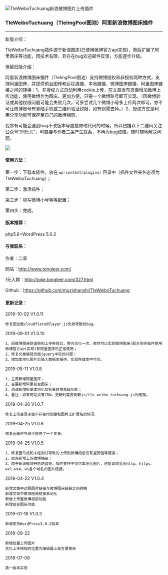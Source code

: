 <img src="https://ws3.sinaimg.cn/large/ecabade5ly1fqwuz2k658j20le05nt8i" alt="TleWeiboTuchuang新浪微博图片上传插件" />

### TleWeiboTuchuang（TleImgPool图池）阿里新浪微博图床插件
---

新版介绍：

TleWeiboTuchuang插件源于新浪图床(已使用微博官方api实现)，而后扩展了阿里图床等功能，因技术有限，若存在bug欢迎邮件反馈，方能逐步升级。

保留旧版介绍：

阿里新浪微博图床插件（TleImgPool图池）支持微博授权和非授权两种方式，支持阿里图床，并提供前台图传和远程连接、本地链接、微博图床链接、阿里图床链接之间的转换：1、非授权方式自动利用cookie上传，在文章发布页面增加微博上传功能，使用微博作为图床，更加方便，只需一个微博账号即可实现。（因微博验证或其他权限问题可能会失败几次，可多尝试几个微博小号多上传两次即可，亦不可让微博账号有登陆手机或二维码验证权限，如有则需去掉。）2、授权方式是利用分享功能可保存至自己的微博相册。

程序有可能会遇到bug不改版本号直接修改代码的时候，所以扫描以下二维码关注公众号“同乐儿”，可直接与作者二呆产生联系，不再为bug烦恼，随时随地解决问题。

<img src="http://me.tongleer.com/content/uploadfile/201706/008b1497454448.png">

#### 使用方法：
第一步：下载本插件，放在 `wp-content/plugins/` 目录中（插件文件夹名必须为TleWeiboTuchuang）；

第二步：激活插件；

第三步：填写微博小号等等配置；

第四步：完成。

#### 版本推荐：
php5.6+WordPress 5.0.2

#### 与我联系：
作者：二呆

网站：http://www.tongleer.com/

1元入群：http://joke.tongleer.com/327.html

Github：https://github.com/muzishanshi/TleWeiboTuchuang

#### 更新记录：
2019-10-02 V1.0.11

	修复因加载cloudflare的layer.js失效导致的bug。

2019-09-01 V1.0.10

	1、因微博图床防盗链和上传失败后，整合优化一次，依然可以实现微博图床(配合同步插件使用微博官方api实现)和阿里图床的正常使用；
	2、修复文章编辑页面jquery冲突的问题；
	3、增加本地化图片后插入数据库操作，实现在媒体中可见。
	
2019-05-11 V1.0.8

	1、主要新增阿里图床；
	2、主要新增阿里前台图床；
	3、测试新增批量本地化及批量转换基础功能；
	4、备注：如果网站设有CDN，更新时需要刷新js/tle_weibo_tuchuang.js的缓存。
	
2019-04-26 V1.0.7

	修复上传目录未做不存在时创建和图片无扩展名的情况
	
2019-04-25 V1.0.6

	修复因马虎导致少替换了一个变量。
	
2019-04-25 V1.0.5

	1、修复因马虎和未经测试导致的上传到微博相册没有返回值等错误；
	2、前台新增上传微博相册；
	3、由于新浪微博开启防盗链，插件支持不仅可本地化图片，还能自由显示http、https、wx1-wx4、ws各个域名的图片链接。
	
2019-04-22 V1.0.4

	新增文章中远程图片链接与微博图床链接之间转换
	新增文章中微博图床链接本地化
	新增上传至微博相册功能
	新增前台图床功能
	
2019-01-18 V1.0.3

	新增支持WordPress5.0.2版本
	
2018-09-22

	新增批量上传图片
	优化上传按钮的位置为编辑器上部方便使用

2018-07-08

	第一版本实现